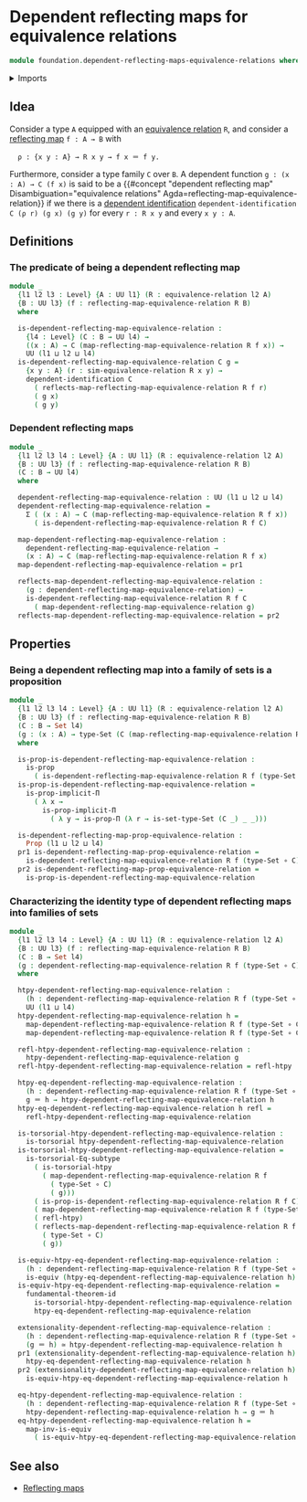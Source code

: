 # Dependent reflecting maps for equivalence relations

```agda
module foundation.dependent-reflecting-maps-equivalence-relations where
```

<details><summary>Imports</summary>

```agda
open import foundation.dependent-pair-types
open import foundation.fundamental-theorem-of-identity-types
open import foundation.homotopy-induction
open import foundation.reflecting-maps-equivalence-relations
open import foundation.subtype-identity-principle
open import foundation.universe-levels

open import foundation-core.dependent-identifications
open import foundation-core.equivalence-relations
open import foundation-core.equivalences
open import foundation-core.function-types
open import foundation-core.homotopies
open import foundation-core.identity-types
open import foundation-core.propositions
open import foundation-core.sets
open import foundation-core.torsorial-type-families
```

</details>

## Idea

Consider a type `A` equipped with an [equivalence relation](foundation.equivalence-relations.md) `R`, and consider a [reflecting map](foundation.reflecting-maps-equivalence-relations.md) `f : A → B` with

```text
  ρ : {x y : A} → R x y → f x ＝ f y.
```

Furthermore, consider a type family `C` over `B`. A dependent function `g : (x : A) → C (f x)` is said to be a {{#concept "dependent reflecting map" Disambiguation="equivalence relations" Agda=reflecting-map-equivalence-relation}} if we there is a [dependent identification](foundation-core.dependent-identifications.md) `dependent-identification C (ρ r) (g x) (g y)` for every `r : R x y` and every `x y : A`.

## Definitions

### The predicate of being a dependent reflecting map

```agda
module _
  {l1 l2 l3 : Level} {A : UU l1} (R : equivalence-relation l2 A)
  {B : UU l3} (f : reflecting-map-equivalence-relation R B)
  where

  is-dependent-reflecting-map-equivalence-relation :
    {l4 : Level} (C : B → UU l4) →
    ((x : A) → C (map-reflecting-map-equivalence-relation R f x)) →
    UU (l1 ⊔ l2 ⊔ l4)
  is-dependent-reflecting-map-equivalence-relation C g =
    {x y : A} (r : sim-equivalence-relation R x y) →
    dependent-identification C
      ( reflects-map-reflecting-map-equivalence-relation R f r)
      ( g x)
      ( g y)
```

### Dependent reflecting maps

```agda
module _
  {l1 l2 l3 l4 : Level} {A : UU l1} (R : equivalence-relation l2 A)
  {B : UU l3} (f : reflecting-map-equivalence-relation R B)
  (C : B → UU l4)
  where

  dependent-reflecting-map-equivalence-relation : UU (l1 ⊔ l2 ⊔ l4)
  dependent-reflecting-map-equivalence-relation =
    Σ ( (x : A) → C (map-reflecting-map-equivalence-relation R f x))
      ( is-dependent-reflecting-map-equivalence-relation R f C)

  map-dependent-reflecting-map-equivalence-relation :
    dependent-reflecting-map-equivalence-relation →
    (x : A) → C (map-reflecting-map-equivalence-relation R f x)
  map-dependent-reflecting-map-equivalence-relation = pr1

  reflects-map-dependent-reflecting-map-equivalence-relation :
    (g : dependent-reflecting-map-equivalence-relation) →
    is-dependent-reflecting-map-equivalence-relation R f C
      ( map-dependent-reflecting-map-equivalence-relation g)
  reflects-map-dependent-reflecting-map-equivalence-relation = pr2
```

## Properties

### Being a dependent reflecting map into a family of sets is a proposition

```agda
module _
  {l1 l2 l3 l4 : Level} {A : UU l1} (R : equivalence-relation l2 A)
  {B : UU l3} (f : reflecting-map-equivalence-relation R B)
  (C : B → Set l4)
  (g : (x : A) → type-Set (C (map-reflecting-map-equivalence-relation R f x)))
  where

  is-prop-is-dependent-reflecting-map-equivalence-relation :
    is-prop
      ( is-dependent-reflecting-map-equivalence-relation R f (type-Set ∘ C) g)
  is-prop-is-dependent-reflecting-map-equivalence-relation =
    is-prop-implicit-Π
      ( λ x →
        is-prop-implicit-Π
          ( λ y → is-prop-Π (λ r → is-set-type-Set (C _) _ _)))

  is-dependent-reflecting-map-prop-equivalence-relation :
    Prop (l1 ⊔ l2 ⊔ l4)
  pr1 is-dependent-reflecting-map-prop-equivalence-relation =
    is-dependent-reflecting-map-equivalence-relation R f (type-Set ∘ C) g
  pr2 is-dependent-reflecting-map-prop-equivalence-relation =
    is-prop-is-dependent-reflecting-map-equivalence-relation    
```

### Characterizing the identity type of dependent reflecting maps into families of sets

```agda
module _
  {l1 l2 l3 l4 : Level} {A : UU l1} (R : equivalence-relation l2 A)
  {B : UU l3} (f : reflecting-map-equivalence-relation R B)
  (C : B → Set l4)
  (g : dependent-reflecting-map-equivalence-relation R f (type-Set ∘ C))
  where

  htpy-dependent-reflecting-map-equivalence-relation :
    (h : dependent-reflecting-map-equivalence-relation R f (type-Set ∘ C)) →
    UU (l1 ⊔ l4)
  htpy-dependent-reflecting-map-equivalence-relation h =
    map-dependent-reflecting-map-equivalence-relation R f (type-Set ∘ C) g ~
    map-dependent-reflecting-map-equivalence-relation R f (type-Set ∘ C) h

  refl-htpy-dependent-reflecting-map-equivalence-relation :
    htpy-dependent-reflecting-map-equivalence-relation g
  refl-htpy-dependent-reflecting-map-equivalence-relation = refl-htpy

  htpy-eq-dependent-reflecting-map-equivalence-relation :
    (h : dependent-reflecting-map-equivalence-relation R f (type-Set ∘ C)) →
    g ＝ h → htpy-dependent-reflecting-map-equivalence-relation h
  htpy-eq-dependent-reflecting-map-equivalence-relation h refl =
    refl-htpy-dependent-reflecting-map-equivalence-relation

  is-torsorial-htpy-dependent-reflecting-map-equivalence-relation :
    is-torsorial htpy-dependent-reflecting-map-equivalence-relation
  is-torsorial-htpy-dependent-reflecting-map-equivalence-relation =
    is-torsorial-Eq-subtype
      ( is-torsorial-htpy
        ( map-dependent-reflecting-map-equivalence-relation R f
          ( type-Set ∘ C)
          ( g)))
      ( is-prop-is-dependent-reflecting-map-equivalence-relation R f C)
      ( map-dependent-reflecting-map-equivalence-relation R f (type-Set ∘ C) g)
      ( refl-htpy)
      ( reflects-map-dependent-reflecting-map-equivalence-relation R f
        ( type-Set ∘ C)
        ( g))

  is-equiv-htpy-eq-dependent-reflecting-map-equivalence-relation :
    (h : dependent-reflecting-map-equivalence-relation R f (type-Set ∘ C)) →
    is-equiv (htpy-eq-dependent-reflecting-map-equivalence-relation h)
  is-equiv-htpy-eq-dependent-reflecting-map-equivalence-relation =
    fundamental-theorem-id
      is-torsorial-htpy-dependent-reflecting-map-equivalence-relation
      htpy-eq-dependent-reflecting-map-equivalence-relation

  extensionality-dependent-reflecting-map-equivalence-relation :
    (h : dependent-reflecting-map-equivalence-relation R f (type-Set ∘ C)) →
    (g ＝ h) ≃ htpy-dependent-reflecting-map-equivalence-relation h
  pr1 (extensionality-dependent-reflecting-map-equivalence-relation h) =
    htpy-eq-dependent-reflecting-map-equivalence-relation h
  pr2 (extensionality-dependent-reflecting-map-equivalence-relation h) =
    is-equiv-htpy-eq-dependent-reflecting-map-equivalence-relation h

  eq-htpy-dependent-reflecting-map-equivalence-relation :
    (h : dependent-reflecting-map-equivalence-relation R f (type-Set ∘ C)) →
    htpy-dependent-reflecting-map-equivalence-relation h → g ＝ h
  eq-htpy-dependent-reflecting-map-equivalence-relation h =
    map-inv-is-equiv
      ( is-equiv-htpy-eq-dependent-reflecting-map-equivalence-relation h)
```

## See also

- [Reflecting maps](foundation.reflecting-maps-equivalence-relations.md)
